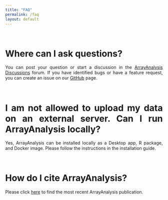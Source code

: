```yaml
---
title: "FAQ"
permalink: /faq
layout: default
---
```


<br>
<div class="container px-1">
<div class="row">
  <div class="col-sm-12 px-3">
	  <div class="jumbotron p-5 h-100" style="text-align: justify">
		  <h1><b>Where can I ask questions?</b></h1>
		  <p>You can post your question or start a discussion in the <a href="https://github.com/jarnokoetsier/ArrayAnalysis/discussions">ArrayAnalysis Discussions</a> forum.
		   If you have identified bugs or have a feature request, you can create an issue on our <a href="https://github.com/jarnokoetsier/ArrayAnalysis/issues">GitHub</a> page.</p>
	  </div>
  </div>
</div>
<br>
<div class="row">
  <div class="col-sm-12 px-3">
	  <div class="jumbotron p-5 h-100" style="text-align: justify">
		  <h1><b>I am not allowed to upload my data on an external server. Can I run ArrayAnalysis locally?</b></h1>
		  <p>Yes, ArrayAnalysis can be installed locally as a Desktop app, R package, and Docker image. 
		  Please follow the instructions in the <a "{{ "/installation" | relative_url}}">installation guide</a>.</p>
	  </div>
  </div>
</div>
<br>
<div class="row">
  <div class="col-sm-12 px-3">
	  <div class="jumbotron p-5 h-100" style="text-align: justify">
		  <h1><b>How do I cite ArrayAnalysis?</b></h1>
		  <p>Please click <a href="{{ "/about" | relative_url}}">here</a> to find the most recent ArrayAnalysis publication.</p>
	  </div>
  </div>
</div>
</div>
<br>
<br>




